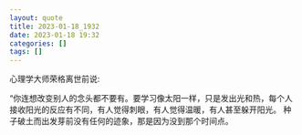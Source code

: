 ```yaml
---
layout: quote
title: 2023-01-18_1932
date: 2023-01-18 19:32
categories: []
tags: []
---
```


心理学大师荣格离世前说:

“你连想改变别人的念头都不要有。要学习像太阳一样，只是发出光和热，每个人接收阳光的反应有不同，有人觉得刺眼，有人觉得温暖，有人甚至躲开阳光。
种子破土而出发芽前没有任何的迹象，那是因为没到那个时间点。